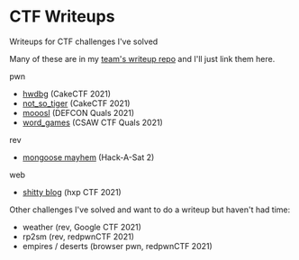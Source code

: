 # CTF Writeups

Writeups for CTF challenges I've solved

Many of these are in my [team's writeup repo](https://github.com/cscosu/ctf-writeups) and I'll just link them here.

pwn

- [hwdbg](https://github.com/cscosu/ctf-writeups/tree/master/2021/cakectf/hwdbg) (CakeCTF 2021)
- [not_so_tiger](https://github.com/cscosu/ctf-writeups/tree/master/2021/cakectf/not_so_tiger) (CakeCTF 2021)
- [mooosl](https://github.com/cscosu/ctf-writeups/tree/master/2021/def_con_quals/mooosl) (DEFCON Quals 2021)
- [word_games](https://github.com/cscosu/ctf-writeups/tree/master/2021/csaw_quals/word_games) (CSAW CTF Quals 2021)

rev

- [mongoose mayhem](https://github.com/cscosu/ctf-writeups/tree/master/2021/hack_a_sat/mongoose_mayhem) (Hack-A-Sat 2)

web

- [shitty blog](https://github.com/cscosu/ctf-writeups/tree/master/2021/hxp_ctf/shitty-blog) (hxp CTF 2021)



Other challenges I've solved and want to do a writeup but haven't had time:

- weather (rev, Google CTF 2021)
- rp2sm (rev, redpwnCTF 2021)
- empires / deserts (browser pwn, redpwnCTF 2021)
